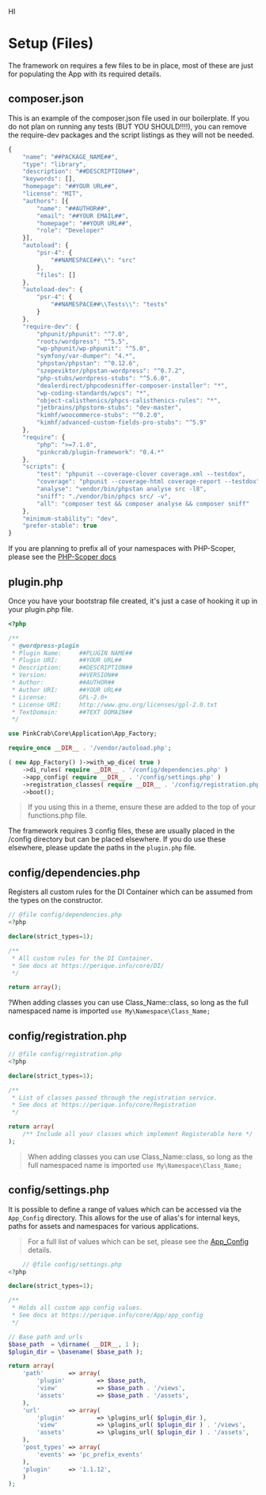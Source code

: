 HI
# Setup \(Files\)

The framework on requires a few files to be in place, most of these are just for populating the App with its required details.

## composer.json

This is an example of the composer.json file used in our boilerplate. If you do not plan on running any tests \(BUT YOU SHOULD!!!!\), you can remove the require-dev packages and the script listings as they will not be needed.

```javascript
{
    "name": "##PACKAGE_NAME##",
    "type": "library",
    "description": "##DESCRIPTION##",
    "keywords": [],
    "homepage": "##YOUR URL##",
    "license": "MIT",
    "authors": [{
        "name": "##AUTHOR##",
        "email": "##YOUR EMAIL##",
        "homepage": "##YOUR URL##",
        "role": "Developer"
    }],
    "autoload": {
        "psr-4": {
            "##NAMESPACE##\\": "src"
        },
        "files": []
    },
    "autoload-dev": {
        "psr-4": {
            "##NAMESPACE##\\Tests\\": "tests"
        }
    },
    "require-dev": {
        "phpunit/phpunit": "^7.0",
        "roots/wordpress": "^5.5",
        "wp-phpunit/wp-phpunit": "^5.0",
        "symfony/var-dumper": "4.*",
        "phpstan/phpstan": "^0.12.6",
        "szepeviktor/phpstan-wordpress": "^0.7.2",
        "php-stubs/wordpress-stubs": "^5.6.0",
        "dealerdirect/phpcodesniffer-composer-installer": "*",
        "wp-coding-standards/wpcs": "*",
        "object-calisthenics/phpcs-calisthenics-rules": "*",
        "jetbrains/phpstorm-stubs": "dev-master",
        "kimhf/woocommerce-stubs": "^0.2.0",
        "kimhf/advanced-custom-fields-pro-stubs": "^5.9"
    },
    "require": {
        "php": ">=7.1.0",
        "pinkcrab/plugin-framework": "0.4.*"
    },
    "scripts": {
        "test": "phpunit --coverage-clover coverage.xml --testdox",
        "coverage": "phpunit --coverage-html coverage-report --testdox",
        "analyse": "vendor/bin/phpstan analyse src -l8",
        "sniff": "./vendor/bin/phpcs src/ -v",
        "all": "composer test && composer analyse && composer sniff"
    },
    "minimum-stability": "dev",
    "prefer-stable": true
}
```

If you are planning to prefix all of your namespaces with PHP-Scoper, please see the [PHP-Scoper docs](application/php-scoper.md)

## plugin.php

Once you have your bootstrap file created, it's just a case of hooking it up in your plugin.php file.

```php
<?php

/**
 * @wordpress-plugin
 * Plugin Name:     ##PLUGIN NAME##
 * Plugin URI:      ##YOUR URL##
 * Description:     ##DESCRIPTION##
 * Version:         ##VERSION##
 * Author:          ##AUTHOR##
 * Author URI:      ##YOUR URL##
 * License:         GPL-2.0+
 * License URI:     http://www.gnu.org/licenses/gpl-2.0.txt
 * TextDomain:      ##TEXT DOMAIN##
 */

use PinkCrab\Core\Application\App_Factory;

require_once __DIR__ . '/vendor/autoload.php';

( new App_Factory() )->with_wp_dice( true )
	->di_rules( require __DIR__ . '/config/dependencies.php' )
	->app_config( require __DIR__ . '/config/settings.php' )
	->registration_classes( require __DIR__ . '/config/registration.php' )
	->boot();
```

>If you using this in a theme, ensure these are added to the top of your functions.php file.

The framework requires 3 config files, these are usually placed in the /config directory but can be placed elsewhere. If you do use these elsewhere, please update the paths in the ```plugin.php``` file.

## config/dependencies.php 

Registers all custom rules for the DI Container which can be assumed from the types on the constructor.

```php
// @file config/dependencies.php
<?php

declare(strict_types=1);

/**
 * All custom rules for the DI Container.
 * See docs at https://perique.info/core/DI/
 */

return array();
```
?When adding classes you can use Class_Name::class, so long as the full namespaced name is imported ```use My\Namespace\Class_Name;```

## config/registration.php

```php
// @file config/registration.php
<?php

declare(strict_types=1);

/**
 * List of classes passed through the registration service.
 * See docs at https://perique.info/core/Registration
 */

return array(
	/** Include all your classes which implement Registerable here */
);

```
>When adding classes you can use Class_Name::class, so long as the full namespaced name is imported ```use My\Namespace\Class_Name;```

## config/settings.php

It is possible to define a range of values which can be accessed via the `App_Config` directory. This allows for the use of alias's for internal keys, paths for assets and namespaces for various applications. 

> For a full list of values which can be set, please see the [App_Config](app_config) details.


```php
    // @file config/settings.php
<?php

declare(strict_types=1);

/**
 * Holds all custom app config values.
 * See docs at https://perique.info/core/App/app_config
 */

// Base path and urls
$base_path  = \dirname( __DIR__, 1 );
$plugin_dir = \basename( $base_path );

return array(
	'path'       => array(
		'plugin'         => $base_path,
		'view'           => $base_path . '/views',
		'assets'         => $base_path . '/assets',
	),
	'url'        => array(
		'plugin'         => \plugins_url( $plugin_dir ),
		'view'           => \plugins_url( $plugin_dir ) . '/views',
		'assets'         => \plugins_url( $plugin_dir ) . '/assets',
	),
	'post_types' => array(
        'events' => 'pc_prefix_events'
    ),
	'plugin'     => '1.1.12',
	)
);
```
